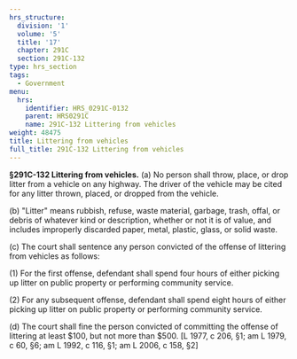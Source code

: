 ```yaml
---
hrs_structure:
  division: '1'
  volume: '5'
  title: '17'
  chapter: 291C
  section: 291C-132
type: hrs_section
tags:
  - Government
menu:
  hrs:
    identifier: HRS_0291C-0132
    parent: HRS0291C
    name: 291C-132 Littering from vehicles
weight: 48475
title: Littering from vehicles
full_title: 291C-132 Littering from vehicles
---
```

**§291C-132 Littering from vehicles.** (a) No person shall throw, place, or drop litter from a vehicle on any highway. The driver of the vehicle may be cited for any litter thrown, placed, or dropped from the vehicle.

(b) "Litter" means rubbish, refuse, waste material, garbage, trash, offal, or debris of whatever kind or description, whether or not it is of value, and includes improperly discarded paper, metal, plastic, glass, or solid waste.

(c) The court shall sentence any person convicted of the offense of littering from vehicles as follows:

(1) For the first offense, defendant shall spend four hours of either picking up litter on public property or performing community service.

(2) For any subsequent offense, defendant shall spend eight hours of either picking up litter on public property or performing community service.

(d) The court shall fine the person convicted of committing the offense of littering at least $100, but not more than $500\. [L 1977, c 206, §1; am L 1979, c 60, §6; am L 1992, c 116, §1; am L 2006, c 158, §2]